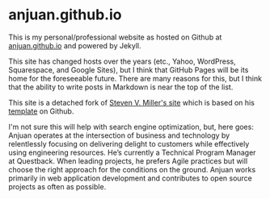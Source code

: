 anjuan.github.io
============

This is my personal/professional website as hosted on Github at [anjuan.github.io](http://anjuan.github.io) and powered by Jekyll.

This site has changed hosts over the years (etc., Yahoo, WordPress, Squarespace, and Google Sites), but I think that GitHub Pages will be its home for the foreseeable future. There are many reasons for this, but I think that the ability to write posts in Markdown is near the top of the list.

This site is a detached fork of [Steven V. Miller's site](http://svmiller.com/) which is based on his [template](https://github.com/svmiller/steve-ngvb-jekyll-template) on Github. 

I'm not sure this will help with search engine optimization, but, here goes: Anjuan operates at the intersection of business and technology by relentlessly focusing on delivering delight to customers while effectively using engineering resources. He’s currently a Technical Program Manager at Questback. When leading projects, he prefers Agile practices but will choose the right approach for the conditions on the ground. Anjuan works primarily in web application development and contributes to open source projects as often as possible.
